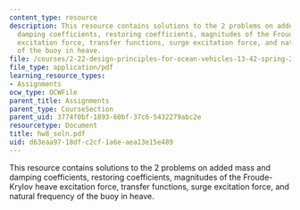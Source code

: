 ```yaml
---
content_type: resource
description: This resource contains solutions to the 2 problems on added mass and
  damping coefficients, restoring coefficients, magnitudes of the Froude-Krylov heave
  excitation force, transfer functions, surge excitation force, and natural frequency
  of the buoy in heave.
file: /courses/2-22-design-principles-for-ocean-vehicles-13-42-spring-2005/d63eaa9718dfc2cf1a6eaea13e15e489_hw8_soln.pdf
file_type: application/pdf
learning_resource_types:
- Assignments
ocw_type: OCWFile
parent_title: Assignments
parent_type: CourseSection
parent_uid: 3774f0bf-1893-60bf-37c6-5432279abc2e
resourcetype: Document
title: hw8_soln.pdf
uid: d63eaa97-18df-c2cf-1a6e-aea13e15e489
---
```

This resource contains solutions to the 2 problems on added mass and damping coefficients, restoring coefficients, magnitudes of the Froude-Krylov heave excitation force, transfer functions, surge excitation force, and natural frequency of the buoy in heave.

